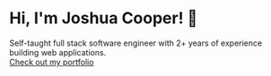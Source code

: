 # Hi, I'm Joshua Cooper! 👋

Self-taught full stack software engineer with 2+ years of experience building web applications. <br />
<a href="https://joshuacooper.dev" target="_blank">Check out my portfolio
